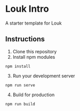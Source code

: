 # Louk Intro

A starter template for Louk

## Instructions

1. Clone this repository
2. Install npm modules
```
npm install
```
3. Run your development server
```
npm run serve
```
4. Build for production
```
npm run build
```
